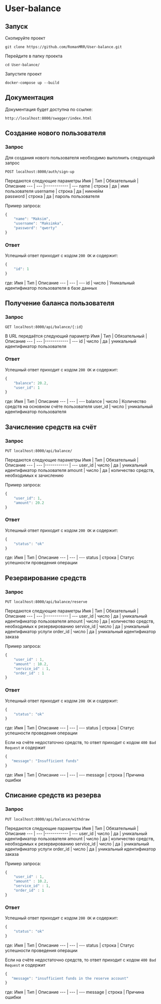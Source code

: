 # User-balance


## Запуск
Скопируйте проект
```
git clone https://github.com/RomanMRR/User-balance.git
```
Перейдите в папку проекта
```
cd User-balance/
```
Запустите проект
```
docker-compose up --build
```
## Документация
Документация будет доступна по ссылке:
```
http://localhost:8000/swagger/index.html
```

## Создание нового пользователя

### Запрос

Для создания нового пользователя необходимо выполнить следующий запрос
```
POST localhost:8000/auth/sign-up
```

Передаются следующие параметры
Имя | Тип | Обязательный | Описание
--- | --- |------------ | ---
name | строка | да | имя пользователя
username | строка | да | никнейм  
password | строка | да | пароль пользователя

Пример запроса:
```javascript
{
    "name": "Maksim",
    "username": "Maksimka",
    "password": "qwerty"
}
```
### Ответ
Успешный ответ приходит с кодом `200 ОК` и содержит:
```javascript
{
    "id": 1
}
```
где:
Имя | Тип | Описание
 --- | --- | ---
 id | число | Уникальный идентификатор пользователя в базе данных


## Получение баланса пользователя

### Запрос
```
GET localhost:8000/api/balance/{:id}
```

В URL передаётся следующий параметр
Имя | Тип | Обязательный | Описание
--- | --- |------------ | ---
id | число | да | уникальный идентификатор пользователя



### Ответ
Успешный ответ приходит с кодом `200 ОК` и содержит:
```javascript
{
    "balance": 20.2,
    "user_id": 1
}
```
где:
Имя | Тип | Описание
 --- | --- | ---
 balance | число | Количество средств на основном счёте пользователя
 user_id | число | уникальный идентификатор пользователя

## Зачисление средств на счёт

### Запрос
```
PUT localhost:8000/api/balance/
```

Передаются следующие параметры
Имя | Тип | Обязательный | Описание
--- | --- |------------ | ---
user_id | число | да | уникальный идентификатор пользователя
amount | число | да | количество средств, необходимых к зачислению

Пример запроса:
```javascript
{
    "user_id": 1,
    "amount": 20.2
}
```
### Ответ
Успешный ответ приходит с кодом `200 ОК` и содержит:
```javascript
{
    "status": "ok"
}
```
где:
Имя | Тип | Описание
 --- | --- | ---
 status | строка | Статус успешности проведения операции

## Резервирование средств

### Запрос
```
PUT localhost:8000/api/balance/reserve
```

Передаются следующие параметры
Имя | Тип | Обязательный | Описание
--- | --- |------------ | ---
user_id | число | да | уникальный идентификатор пользователя
amount | число | да | количество средств, необходимых к резервированию
service_id | число | да | уникальный идентификатор услуги
order_id | число | да | уникальный идентификатор заказа


Пример запроса:
```javascript
{
    "user_id" : 1,
    "amount" : 10.2,
    "service_id" : 1,
    "order_id" : 1
}
```
### Ответ
Успешный ответ приходит с кодом `200 ОК` и содержит:
```javascript
{
    "status": "ok"
}
```
где:
Имя | Тип | Описание
 --- | --- | ---
 status | строка | Статус успешности проведения операции

 Если на счёте недостаточно средств, то ответ приходит с кодом `400 Bad Request` и содержит
 ```javascript
{
    "message": "Insufficient funds"
}
```
где:
Имя | Тип | Описание
 --- | --- | ---
 message | строка | Причина ошибки

 ## Списание средств из резерва

### Запрос
```
PUT localhost:8000/api/balance/withdraw
```

Передаются следующие параметры
Имя | Тип | Обязательный | Описание
--- | --- |------------ | ---
user_id | число | да | уникальный идентификатор пользователя
amount | число | да | количество средств, необходимых к резервированию
service_id | число | да | уникальный идентификатор услуги
order_id | число | да | уникальный идентификатор заказа


Пример запроса:
```javascript
{
    "user_id" : 1,
    "amount" : 10.2,
    "service_id" : 1,
    "order_id" : 1
}
```
### Ответ
Успешный ответ приходит с кодом `200 ОК` и содержит:
```javascript
{
    "status": "ok"
}
```
где:
Имя | Тип | Описание
 --- | --- | ---
 status | строка | Статус успешности проведения операции

 Если на счёте недостаточно средств, то ответ приходит с кодом `400 Bad Request` и содержит
 ```javascript
{
    "message": "insufficient funds in the reserve account"
}
```
где:
Имя | Тип | Описание
 --- | --- | ---
 message | строка | Причина ошибки



